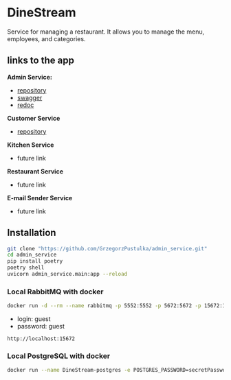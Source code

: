 # DineStream

Service for managing a restaurant. It allows you to manage the menu, employees, and categories.

## links to the app

<b>Admin Service:</b>
- [repository](https://github.com/GrzegorzPustulka/admin_service.git)
- [swagger](https://localhost:8000/docs)
- [redoc](https://localhost:8000/redoc)

<b>Customer Service</b>
- [repository](https://github.com/GrzegorzPustulka/customder_service.git)

<b>Kitchen Service</b>
- future link

<b>Restaurant Service</b>
- future link

<b>E-mail Sender Service</b>
- future link


## Installation
```bash
git clone "https://github.com/GrzegorzPustulka/admin_service.git"
cd admin_service
pip install poetry
poetry shell
uvicorn admin_service.main:app --reload
```

### Local RabbitMQ with docker

```bash
docker run -d --rm --name rabbitmq -p 5552:5552 -p 5672:5672 -p 15672:15672 -e RABBITMQ_SERVER_ADDITIONAL_ERL_ARGS='-rabbitmq_stream advertised_host localhost' rabbitmq:3.12-management
```
 - login: guest
 - password: guest

```http
http://localhost:15672
```

### Local PostgreSQL with docker

```bash
docker run --name DineStream-postgres -e POSTGRES_PASSWORD=secretPassword -p 5432:5432 -d postgres
```
